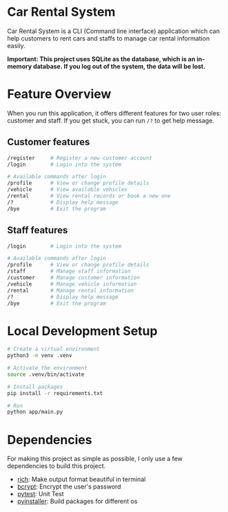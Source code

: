 # Car Rental System

Car Rental System is a CLI (Command line interface) application which can help customers to rent cars and staffs to manage car rental information easily.

**Important: This project uses SQLite as the database, which is an in-memory database. If you log out of the system, the data will be lost.**

# Feature Overview

When you run this application, it offers different features for two user roles: customer and staff. If you get stuck, you can run `/?` to get help message.

## Customer features

```bash
/register     # Register a new customer account
/login        # Login into the system

# Available commands after login
/profile      # View or change profile details
/vehicle      # View available vehicles
/rental       # View rental records or book a new one
/?            # Display help message
/bye          # Exit the program
```

## Staff features

```bash
/login        # Login into the system

# Available commands after login
/profile      # View or change profile details
/staff        # Manage staff information
/customer     # Manage customer information
/vehicle      # Manage vehicle information
/rental       # Manage rental information
/?            # Display help message
/bye          # Exit the program
```

# Local Development Setup

```bash
# Create a virtual environment
python3 -m venv .venv

# Activate the environment
source .venv/bin/activate

# Install packages
pip install -r requirements.txt

# Run
python app/main.py
```

# Dependencies

For making this project as simple as possible, I only use a few dependencies to build this project.

- [rich](https://pypi.org/project/rich/): Make output format beautiful in terminal
- [bcrypt](https://pypi.org/project/bcrypt/): Encrypt the user's password
- [pytest](https://pypi.org/project/pytest/): Unit Test
- [pyinstaller](https://pypi.org/project/pyinstaller/): Build packages for different os
